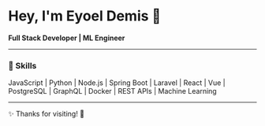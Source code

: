 # Hey, I'm Eyoel Demis 👋

**Full Stack Developer | ML Engineer**

---

### 🚀 Skills  
JavaScript | Python | Node.js | Spring Boot | Laravel | React | Vue | PostgreSQL | GraphQL | Docker | REST APIs | Machine Learning

---


✨ Thanks for visiting! 🚀  
